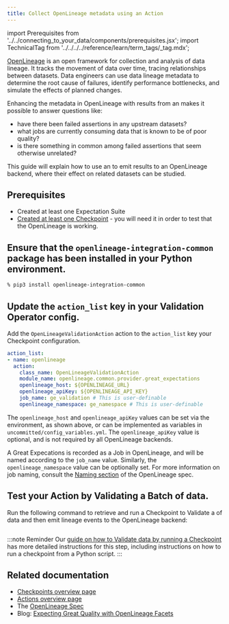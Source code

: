 ```yaml
---
title: Collect OpenLineage metadata using an Action
---
```


import Prerequisites from '../../connecting_to_your_data/components/prerequisites.jsx';
import TechnicalTag from '../../../../reference/learn/term_tags/_tag.mdx';

[OpenLineage](https://openlineage.io) is an open framework for collection and analysis of data lineage. It tracks the movement of data over time, tracing relationships between datasets. Data engineers can use data lineage metadata to determine the root cause of failures, identify performance bottlenecks, and simulate the effects of planned changes.

Enhancing the metadata in OpenLineage with results from an <TechnicalTag tag="expectation_suite" text="Expectation Suite" /> makes it possible to answer questions like:
* have there been failed assertions in any upstream datasets?
* what jobs are currently consuming data that is known to be of poor quality?
* is there something in common among failed assertions that seem otherwise unrelated?

This guide will explain how to use an <TechnicalTag tag="action" text="Action" /> to emit results to an OpenLineage backend, where their effect on related datasets can be studied.

## Prerequisites

<Prerequisites>

 - Created at least one Expectation Suite
 - [Created at least one Checkpoint](../checkpoints/how_to_create_a_new_checkpoint.md) - you will need it in order to test that the OpenLineage <TechnicalTag tag="validation" text="Validation" /> is working.

</Prerequisites>

## Ensure that the `openlineage-integration-common` package has been installed in your Python environment.

 ```bash
 % pip3 install openlineage-integration-common
 ```

## Update the `action_list` key in your Validation Operator config.

 Add the ``OpenLineageValidationAction`` action to the ``action_list`` key your Checkpoint configuration.

 ```yaml
action_list:
 - name: openlineage
   action:
     class_name: OpenLineageValidationAction
     module_name: openlineage.common.provider.great_expectations
     openlineage_host: ${OPENLINEAGE_URL}
     openlineage_apiKey: ${OPENLINEAGE_API_KEY}
     job_name: ge_validation # This is user-definable
     openlineage_namespace: ge_namespace # This is user-definable
 ```

 The `openlineage_host` and `openlineage_apiKey` values can be set via the environment, as shown above, or can be implemented as variables in `uncommitted/config_variables.yml`. The `openlineage_apiKey` value is optional, and is not required by all OpenLineage backends.

 A Great Expecations <TechnicalTag tag="checkpoint" text="Checkpoint" /> is recorded as a Job in OpenLineage, and will be named according to the `job_name` value. Similarly, the `openlineage_namespace` value can be optionally set. For more information on job naming, consult the [Naming section](https://github.com/OpenLineage/OpenLineage/blob/main/spec/Naming.md#job-namespace-and-constructing-job-names) of the OpenLineage spec.

## Test your Action by Validating a Batch of data.

Run the following command to retrieve and run a Checkpoint to Validate a <TechnicalTag tag="batch" text="Batch" /> of data and then emit lineage events to the OpenLineage backend:

```python name="version-0.18.8 docs/docusaurus/docs/snippets/checkpoints.py retrieve_and_run"
```

:::note Reminder
Our [guide on how to Validate data by running a Checkpoint](../checkpoints/how_to_create_a_new_checkpoint.md) has more detailed instructions for this step, including instructions on how to run a checkpoint from a Python script.
:::

## Related documentation

- [Checkpoints overview page](/reference/learn/terms/checkpoint.md)
- [Actions overview page](/reference/learn/terms/action.md)
- The [OpenLineage Spec](https://github.com/OpenLineage/OpenLineage/blob/main/spec/OpenLineage.md)
- Blog: [Expecting Great Quality with OpenLineage Facets](https://openlineage.io/blog/dataquality_expectations_facet/)
